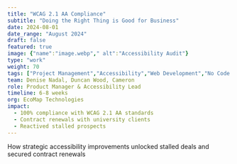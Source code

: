 ```yaml
---
title: "WCAG 2.1 AA Compliance"
subtitle: "Doing the Right Thing is Good for Business"
date: 2024-08-01
date_range: "August 2024"
draft: false
featured: true
image: {"name":"image.webp"," alt":"Accessibility Audit"}
type: "work"
weight: 70
tags: ["Project Management","Accessibility","Web Development","No Code Development"]
team: Denise Nadal, Duncan Wood, Cameron
role: Product Manager & Accessibility Lead
timeline: 6-8 weeks
org: EcoMap Technologies
impact: 
  - 100% compliance with WCAG 2.1 AA standards
  - Contract renewals with university clients
  - Reactived stalled prospects 
---
```

How strategic accessibility improvements unlocked stalled deals and secured contract renewals